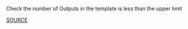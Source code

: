 Check the number of Outputs in the template is less than the upper limit

[SOURCE](https://docs.aws.amazon.com/AWSCloudFormation/latest/UserGuide/cloudformation-limits.html)